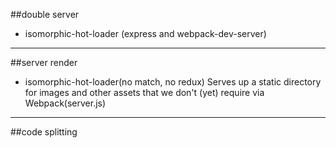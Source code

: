 ##double server
* isomorphic-hot-loader (express and webpack-dev-server)

***
##server render
* isomorphic-hot-loader(no match, no redux)
Serves up a static directory for images and other assets that we don't (yet) require via Webpack(server.js)

***
##code splitting




